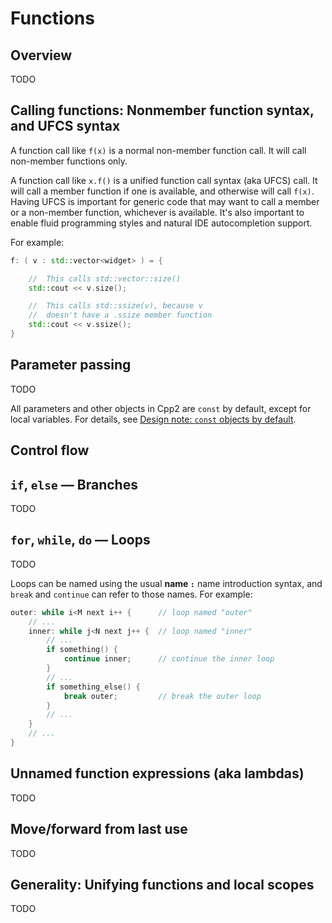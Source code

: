 
# Functions

## Overview

TODO

## Calling functions: Nonmember function syntax, and UFCS syntax

A function call like `f(x)` is a normal non-member function call. It will call non-member functions only.

A function call like `x.f()` is a unified function call syntax (aka UFCS) call. It will call a member function if one is available, and otherwise will call `f(x)`. Having UFCS is important for generic code that may want to call a member or a non-member function, whichever is available. It's also important to enable fluid programming styles and natural IDE autocompletion support.

For example:

``` cpp title="Example: Function calls"
f: ( v : std::vector<widget> ) = {

    //  This calls std::vector::size()
    std::cout << v.size();

    //  This calls std::ssize(v), because v
    //  doesn't have a .ssize member function
    std::cout << v.ssize();
}
```


## Parameter passing

TODO

All parameters and other objects in Cpp2 are `const` by default, except for local variables. For details, see [Design note: `const` objects by default](https://github.com/hsutter/cppfront/wiki/Design-note%3A-const-objects-by-default).

## Control flow

## `if`, `else` — Branches

TODO

## `for`, `while`, `do` — Loops

TODO

Loops can be named using the usual **name `:`** name introduction syntax, and `break` and `continue` can refer to those names. For example:

``` cpp title="Example: Writing a simple type"
outer: while i<M next i++ {      // loop named "outer"
    // ...
    inner: while j<N next j++ {  // loop named "inner"
        // ...
        if something() {
            continue inner;      // continue the inner loop
        }
        // ...
        if something_else() {
            break outer;         // break the outer loop
        }
        // ...
    }
    // ...
}
```

## Unnamed function expressions (aka lambdas)

TODO

## Move/forward from last use

TODO

## Generality: Unifying functions and local scopes

TODO

